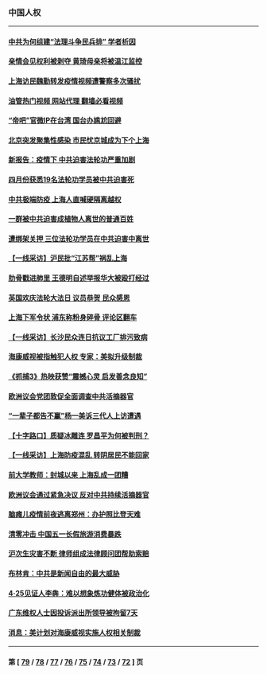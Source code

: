 ### 中国人权
---
#### [中共为何组建“法理斗争民兵排” 学者析因](../../pages/ncid278/n13734109.md?05121645) 
#### [亲情会见权利被剥夺 黄琦母亲将被温江监控](../../pages/ncid278/n13733499.md?05121645) 
#### [上海访民魏勤转发疫情视频遭警察多次骚扰](../../pages/ncid278/n13733148.md?05121645) 
#### [油管热门视频 网站代理 翻墙必看视频](http://209.222.30.114:81/youtube.html?05121645)
#### [“帝吧”官微IP在台湾 国台办尴尬回避](../../pages/ncid278/n13733056.md?05121645) 
#### [北京突发聚集性感染 市民忧京城成为下个上海](../../pages/ncid278/n13732920.md?05121645) 
#### [新报告：疫情下 中共迫害法轮功严重加剧](../../pages/ncid278/n13732612.md?05121645) 
#### [四月份获悉19名法轮功学员被中共迫害死](../../pages/ncid278/n13731456.md?05121645) 
#### [中共极端防疫 上海人直喊硬隔离越权](../../pages/ncid278/n13732359.md?05121645) 
#### [一群被中共迫害成植物人离世的普通百姓](../../pages/ncid278/n13730316.md?05121645) 
#### [遭绑架关押 三位法轮功学员在中共迫害中离世](../../pages/ncid278/n13727134.md?05121645) 
#### [【一线采访】沪民批“江苏帮”祸乱上海](../../pages/ncid278/n13731242.md?05121645) 
#### [肋骨戳进肺里 王德明自述举报华大被殴打经过](../../pages/ncid278/n13730815.md?05121645) 
#### [英国欢庆法轮大法日 议员恭贺 民众感恩](../../pages/ncid278/n13730266.md?05121645) 
#### [上海下军令状 浦东称粉身碎骨 评论区翻车](../../pages/ncid278/n13729974.md?05121645) 
#### [【一线采访】长沙民众连日抗议工厂排污致病](../../pages/ncid278/n13729392.md?05121645) 
#### [海康威视被指触犯人权 专家：美拟升级制裁](../../pages/ncid278/n13729009.md?05121645) 
#### [《抓捕3》热映获赞“震撼心灵 启发善念良知”](../../pages/ncid278/n13729129.md?05121645) 
#### [欧洲议会党团敦促全面调查中共活摘器官](../../pages/ncid278/n13729021.md?05121645) 
#### [“一辈子都告不赢”杨一美诉三代人上访遭遇](../../pages/ncid278/n13728969.md?05121645) 
#### [【十字路口】质疑冰雕连 罗昌平为何被判刑？](../../pages/ncid278/n13728739.md?05121645) 
#### [【一线采访】上海防疫混乱 转阴居民不能回家](../../pages/ncid278/n13728726.md?05121645) 
#### [前大学教师：封城以来 上海乱成一团糟](../../pages/ncid278/n13728515.md?05121645) 
#### [欧洲议会通过紧急决议 反对中共持续活摘器官](../../pages/ncid278/n13728211.md?05121645) 
#### [脑瘫儿疫情前夜逃离郑州：办护照比登天难](../../pages/ncid278/n13728232.md?05121645) 
#### [清零冲击 中国五一长假旅游消费暴跌](../../pages/ncid278/n13727808.md?05121645) 
#### [沪次生灾害不断 律师组成法律顾问团帮助索赔](../../pages/ncid278/n13727729.md?05121645) 
#### [布林肯：中共是新闻自由的最大威胁](../../pages/ncid278/n13727223.md?05121645) 
#### [4‧25见证人李犇：难以想象炼功健体被政治化](../../pages/ncid278/n13726951.md?05121645) 
#### [广东维权人士因投诉派出所领导被拘留7天](../../pages/ncid278/n13727127.md?05121645) 
#### [消息：美计划对海康威视实施人权相关制裁](../../pages/ncid278/n13727090.md?05121645) 

---
#### 第 [ [79](./79.md?05121645) / [78](./78.md?05121645) / [77](./77.md?05121645) / [76](./76.md?05121645) / [75](./75.md?05121645) / [74](./74.md?05121645) / [73](./73.md?05121645) / [72](./72.md?05121645) ] 页
